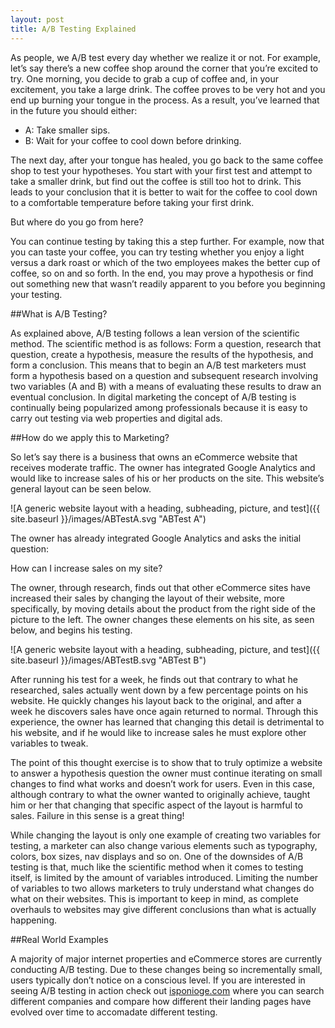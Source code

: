 ```yaml
---
layout: post
title: A/B Testing Explained
---
```


As people, we A/B test every day whether we realize it or not. For example, let’s say there’s a new coffee shop around the corner that you’re excited to try. One morning, you decide to grab a cup of coffee and, in your excitement, you take a large drink. The coffee proves to be very hot and you end up burning your tongue in the process. As a result, you’ve learned that in the future you should either:

- A: Take smaller sips.
- B: Wait for your coffee to cool down before drinking.

The next day, after your tongue has healed, you go back to the same coffee shop to test your hypotheses. You start with your first test and attempt to take a smaller drink, but find out the coffee is still too hot to drink. This leads to your conclusion that it is better to wait for the coffee to cool down to a comfortable temperature before taking your first drink. 

But where do you go from here? 

You can continue testing by taking this a step further. For example, now that you can taste your coffee, you can try testing whether you enjoy a light versus a dark roast or which of the two employees makes the better cup of coffee, so on and so forth. In the end, you may prove a hypothesis or find out something new that wasn’t readily apparent to you before you beginning your testing. 

##What is A/B Testing?


As explained above, A/B testing follows a lean version of the scientific method. The scientific method is as follows: Form a question, research that question, create a hypothesis, measure the results of the hypothesis, and form a conclusion. This means that to begin an A/B test marketers must form a hypothesis based on a question and subsequent research involving two variables (A and B) with a means of evaluating these results to draw an eventual conclusion. In digital marketing the concept of A/B testing is continually being popularized among professionals because it is easy to carry out testing via web properties and digital ads. 

##How do we apply this to Marketing?

So let’s say there is a business that owns an eCommerce website that receives moderate traffic. The owner has integrated Google Analytics and would like to increase sales of his or her products on the site. This website’s general layout can be seen below.

![A generic website layout with a heading, subheading, picture, and test]({{ site.baseurl }}/images/ABTestA.svg "ABTest A")

The owner has already integrated Google Analytics and asks the initial question:

How can I increase sales on my site?

The owner, through research, finds out that other eCommerce sites have increased their sales by changing the layout of their website, more specifically, by moving details about the product from the right side of the picture to the left. The owner changes these elements on his site, as seen below, and begins his testing.

![A generic website layout with a heading, subheading, picture, and test]({{ site.baseurl }}/images/ABTestB.svg "ABTest B")

After running his test for a week, he finds out that contrary to what he researched, sales actually went down by a few percentage points on his website. He quickly changes his layout back to the original, and after a week he discovers sales have once again returned to normal. Through this experience, the owner has learned that changing this detail is detrimental to his website, and if he would like to increase sales he must explore other variables to tweak. 

The point of this thought exercise is to show that to truly optimize a website to answer a hypothesis question the owner must continue iterating on small changes to find what works and doesn’t work for users. Even in this case, although contrary to what the owner wanted to originally achieve, taught him or her that changing that specific aspect of the layout is harmful to sales. Failure in this sense is a great thing!

While changing the layout is only one example of creating two variables for testing, a marketer can also change various elements such as typography, colors, box sizes, nav displays and so on. One of the downsides of A/B testing is that, much like the scientific method when it comes to testing itself, is limited by the amount of variables introduced. Limiting the number of variables to two allows marketers to truly understand what changes do what on their websites. This is important to keep in mind, as complete overhauls to websites may give different conclusions than what is actually happening.

##Real World Examples

A majority of major internet properties and eCommerce stores are currently conducting A/B testing. Due to these changes being so incrementally small, users typically don’t notice on a conscious level. If you are interested in seeing A/B testing in action check out [isponioge.com](http://www.ispionage.com/landing-page-gallery/) where you can search different companies and compare how different their landing pages have evolved over time to accomadate different testing. 